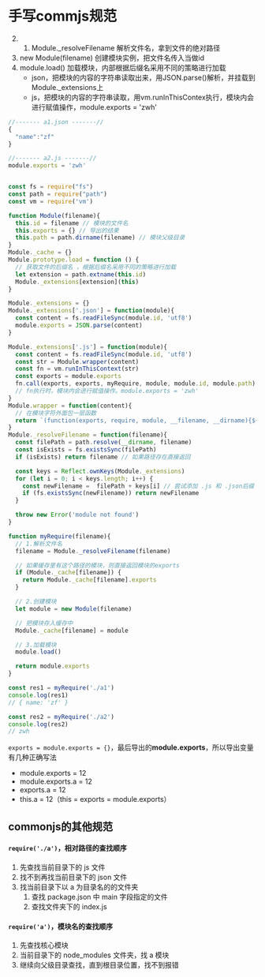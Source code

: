 # 手写commjs规范



2. 1. Module._resolveFilename 解析文件名，拿到文件的绝对路径
2. new Module(filename) 创建模块实例，把文件名传入当做id
3. module.load() 加载模块，内部根据后缀名采用不同的策略进行加载
   - json，把模块的内容的字符串读取出来，用JSON.parse()解析，并挂载到Module._extensions上
   - js，把模块的内容的字符串读取，用vm.runInThisContex执行，模块内会进行赋值操作，module.exports = 'zwh'



```js
//------- a1.json -------//
{
  "name":"zf"
}
```

```js
//------- a2.js -------//
module.exports = 'zwh'
```


```js

const fs = require("fs")
const path = require("path")
const vm = require('vm')

function Module(filename){
  this.id = filename // 模块的文件名
  this.exports = {} // 导出的结果
  this.path = path.dirname(filename) // 模块父级目录
}
Module._cache = {}
Module.prototype.load = function () {
  // 获取文件的后缀名 ，根据后缀名采用不同的策略进行加载
  let extension = path.extname(this.id)
  Module._extensions[extension](this)
}

Module._extensions = {}
Module._extensions['.json'] = function(module){
  const content = fs.readFileSync(module.id, 'utf8')
  module.exports = JSON.parse(content)
}

Module._extensions['.js'] = function(module){
  const content = fs.readFileSync(module.id, 'utf8')
  const str = Module.wrapper(content)
  const fn = vm.runInThisContext(str)
  const exports = module.exports
  fn.call(exports, exports, myRequire, module, module.id, module.path)
  // fn执行时，模块内会进行赋值操作。module.exports = 'zwh' 
}
Module.wrapper = function(content){
  // 在模块字符外面包一层函数
  return `(function(exports, require, module, __filename, __dirname){${content}})`
}
Module._resolveFilename = function(filename){
  const filePath = path.resolve(__dirname, filename)
  const isExists = fs.existsSync(filePath)
  if (isExists) return filename // 如果路径存在直接返回

  const keys = Reflect.ownKeys(Module._extensions)
  for (let i = 0; i < keys.length; i++) {
    const newFilename =  filePath + keys[i] // 尝试添加 .js 和 .json后缀
    if (fs.existsSync(newFilename)) return newFilename
  }

  throw new Error('module not found')
}

function myRequire(filename){
  // 1.解析文件名
  filename = Module._resolveFilename(filename)

  // 如果缓存里有这个路径的模块，则直接返回模块的exports
  if (Module._cache[filename]) {
    return Module._cache[filename].exports
  }

  // 2.创建模块
  let module = new Module(filename)

  // 把模块存入缓存中
  Module._cache[filename] = module

  // 3.加载模块
  module.load()

  return module.exports
}

const res1 = myRequire('./a1')
console.log(res1)
// { name: 'zf' }

const res2 = myRequire('./a2')
console.log(res2)
// zwh
```



`exports = module.exports = {}`，最后导出的**module.exports**，所以导出变量有几种正确写法

- module.exports = 12
- module.exports.a  = 12
- exports.a = 12
- this.a = 12（this = exports = module.exports）



## commonjs的其他规范

#### `require('./a')`，相对路径的查找顺序

1. 先查找当前目录下的 js 文件
2. 找不到再找当前目录下的 json 文件
3. 找当前目录下以 a 为目录名的的文件夹
   1. 查找 package.json 中 main 字段指定的文件
   2.  查找文件夹下的 index.js



#### `require('a')`，模块名的查找顺序

1. 先查找核心模块
2. 当前目录下的 node_modules 文件夹，找 a 模块
3. 继续向父级目录查找，直到根目录位置，找不到报错